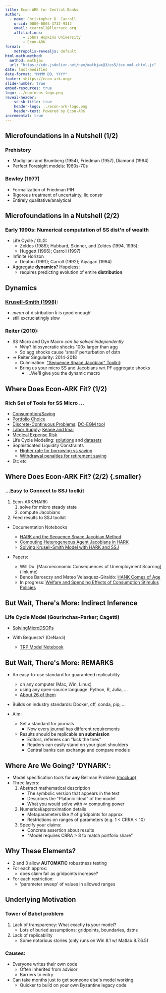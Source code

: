 ```yaml
---
title: Econ-ARK for Central Banks
author:
  - name: Christopher D. Carroll
    orcid: 0000-0003-3732-9312
    email: ccarroll@llorracc.org
    affiliations: 
        - Johns Hopkins University
        - Econ-ARK
format: 
    metropolis-revealjs: default
html-math-method:
  method: mathjax
  url: "https://cdn.jsdelivr.net/npm/mathjax@3/es5/tex-mml-chtml.js"
date: last-modified
date-format: "MMMM DD, YYYY"
footer: <https://econ-ark.org>
slide-number: true
embed-resources: true
logo: ../numfocus-logo.png
reveal-header:
    sc-sb-title: true
    header-logo: ../econ-ark-logo.png
    header-text: Powered by Econ-ARK
incremental: true
---
```



## Microfoundations in a Nutshell (1/2)

### Prehistory

* Modigliani and Brumberg (1954), Friedman (1957), Diamond (1964)
* Perfect Foresight models: 1960s-70s
	
### Bewley (1977)

* Formalization of Friedman PIH
* Rigorous treatment of uncertainty, liq constr
* Entirely qualitative/analytical


## Microfoundations in a Nutshell (2/2)

### Early 1990s: Numerical computation of SS dist'n of wealth

* Life Cycle / OLG:
    + Zeldes (1989); Hubbard, Skinner, and Zeldes (1994, 1995);
    + Huggett (1996); Carroll (1997)
* Infinite Horizon
    + Deaton (1991); Carroll (1992); Aiyagari (1994)
* Aggregate **dynamics**? Hopeless:
    + requires predicting evolution of entire **distribution**


## Dynamics

### [Krusell-Smith (1998)](https://econ-ark.org/materials/krusellsmith/):

* _mean_ of distribution $\bar{k}$ is good enough!
* still excruciatingly slow

### Reiter (2010):

* SS Micro and Dyn Macro *can be solved independently*
    + *Why*? Idiosyncratic shocks 100x larger than agg
    + So agg shocks cause 'small' perturbation of dstn
* $\Rightarrow$ Reiter Singularity: 2014-2018
    + Culmination: ["Sequence Space Jacobian" Toolkit](https://github.com/shade-econ/sequence-jacobian):
    + Bring us your micro SS and Jacobians wrt PF aggregate shocks
        - ...We'll give you the dynamic macro


## Where Does Econ-ARK Fit? (1/2)

### Rich Set of Tools for SS Micro ...

* [Consumption/Saving](https://docs.econ-ark.org/Documentation/reference/ConsumptionSaving/ConsIndShockModel.html)
* [Portfolio Choice](https://docs.econ-ark.org/Documentation/reference/ConsumptionSaving/ConsPortfolioModel.html)
* [Discrete-Continuous Problems](https://econ-ark.org/materials/dcegm-upper-envelope/): [DC-EGM tool](https://docs.econ-ark.org/Documentation/reference/tools/dcegm.html)
* [Labor Supply](https://docs.econ-ark.org/Documentation/reference/ConsumptionSaving/ConsLaborModel.html): [Keane and Imai](https://docs.econ-ark.org/Documentation/reference/tools/incomeprocess.html)
* [Medical Expense Risk](https://docs.econ-ark.org/Documentation/reference/ConsumptionSaving/ConsMedModel.html)
* Life Cycle Modeling: [solutions](https://docs.econ-ark.org/examples/LifecycleModel/Cycles_tutorial.html) and [datasets](https://docs.econ-ark.org/Documentation/reference/tools/incomeprocess.html)
* Sophisticated Liquidity Constraints
    + [Higher rate for borrowing vs saving](https://docs.econ-ark.org/Documentation/reference/ConsumptionSaving/ConsIndShockModel.html#HARK.ConsumptionSaving.ConsIndShockModel.KinkedRconsumerType)
    + [Withdrawal penalties for retirement saving](https://mateovg.com/files/pdf/JMP_VelasquezGiraldoM.pdf)
* Etc etc


## Where Does Econ-ARK Fit? (2/2) {.smaller}

### ...Easy to Connect to SSJ toolkit

1. Econ-ARK/HARK:
   1. solve for micro steady state
   1. compute Jacobians 
1. Feed results to SSJ toolkit

* Documentation Notebooks
    + [HARK and the Sequence Space Jacobian Method](https://docs.econ-ark.org/examples/ConsNewKeynesianModel/SSJ_example.html)
    + [Computing Heterogeneous Agent Jacobians in HARK](https://docs.econ-ark.org/examples/ConsNewKeynesianModel/Jacobian_Example.html)
    + [Solving Krusell-Smith Model with HARK and SSJ](https://docs.econ-ark.org/examples/ConsNewKeynesianModel/KS-HARK-presentation.html)

* Papers:
    + Will Du: [Macroeconomic Consequences of Unemployment Scarring](link me)
    + Bence Barosczy and Mateo Velasquez-Giraldo: [HANK Comes of Age](https://www.federalreserve.gov/econres/feds/hank-comes-of-age.htm)
    + In progress: [Welfare and Spending Effects of Consumption Stimulus Policies](https://llorracc.github.io/HAFiscal)


## But Wait, There's More: Indirect Inference

### Life Cycle Model (Gourinchas-Parker; Cagetti)

* [SolvingMicroDSOPs](https://github.com/econ-ark/SolvingMicroDSOPs) 

* With Bequests? (DeNardi)
  - [TRP Model Notebook](https://github.com/econ-ark/EstimatingMicroDSOPs/blob/main/src/notebooks/Model_Comparisons.ipynb)


## But Wait, There's More: REMARKS

* An easy-to-use standard for guaranteed replicability
    + on any computer (Mac, Win, Linux) 
    + using any open-source language: Python, R, Julia, ...
    + [About 26 of them](https://econ-ark.org/materials)

* Builds on industry standards: Docker, cff, conda, pip, ...
  
* Aim:
    + Set a standard for journals
        - Now every journal has different requirements
    + Results should be replicable **on submission**
        - Editors, referees can "kick the tires"
        - Readers can easily stand on your giant shoulders
        - Central banks can exchange and compare models


## Where Are We Going? 'DYNARK':

* Model specification tools for **any** Bellman Problem [(mockup)](https://raw.githubusercontent.com/econ-ark/OverARK/refs/heads/master/Development/pablo/ModelOnlyBlockRework.yaml)
* Three layers:
    1. Abstract mathematical description
        - The symbolic version that appears in the text
        - Describes the "Platonic Ideal" of the model
        - What you would solve with $\infty$ computing power
    2. Numerical/approximation details
        - Metaparameters like \# of gridpoints for approx
        - Restrictions on ranges of parameters (e.g. 1 < CRRA < 10)
    3. Specify your claims:
        - Concrete assertion about results
        - "Model requires CRRA > 8 to match portfolio share"


## Why These Elements?

* 2 and 3 allow **AUTOMATIC** robustness testing
* For each approx:
    + does claim fail as gridpoints increase?
* For each restriction:
    + 'parameter sweep' of values in allowed ranges


## Underlying Motivation

### Tower of Babel problem

1. Lack of transparency: What exactly **is** your model?
    + Lots of buried assumptions: gridpoints, boundaries, dstns
2. Lack of replicability
    + Some notorious stories (only runs on Win 8.1 w/ Matlab 8.7.6.5)

### Causes:

* Everyone writes their own code
    + Often inherited from advisor
    + Barriers to entry
* Can take months just to get someone else's model working
    + Quicker to build on your own Byzantine legacy code
